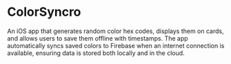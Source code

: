 # ColorSyncro
An iOS app that generates random color hex codes, displays them on cards, and allows users to save them offline with timestamps. The app automatically syncs saved colors to Firebase when an internet connection is available, ensuring data is stored both locally and in the cloud.
